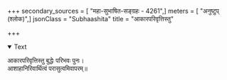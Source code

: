 +++
secondary_sources = [ "महा-सुभाषित-सङ्ग्रहः - 4261",]
meters = [ "अनुष्टुप् (श्लोक)",]
jsonClass = "Subhaashita"
title = "आकारपरिवृत्तिस्तु"

+++

<details open><summary>Text</summary>

आकारपरिवृत्तिस्तु बुद्धेः परिभवः पुनः।  
आशाहानिरिवार्थित्वं परासुत्वमिवापरम्॥
</details>
